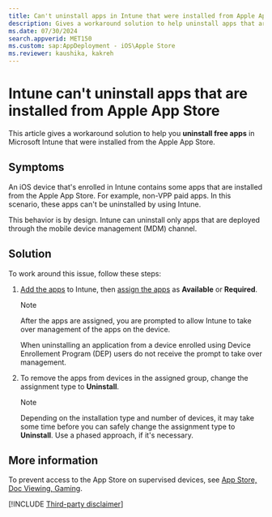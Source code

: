 ```yaml
---
title: Can't uninstall apps in Intune that were installed from Apple App Store
description: Gives a workaround solution to help uninstall apps that are installed from the Apple App Store can't be uninstalled in Intune.
ms.date: 07/30/2024
search.appverid: MET150
ms.custom: sap:AppDeployment - iOS\Apple Store
ms.reviewer: kaushika, kakreh
---
```

# Intune can't uninstall apps that are installed from Apple App Store

This article gives a workaround solution to help you **uninstall free apps** in Microsoft Intune that were installed from the Apple App Store.

## Symptoms

An iOS device that's enrolled in Intune contains some apps that are installed from the Apple App Store. For example, non-VPP paid apps. In this scenario, these apps can't be uninstalled by using Intune.

This behavior is by design. Intune can uninstall only apps that are deployed through the mobile device management (MDM) channel.

## Solution

To work around this issue, follow these steps:

1. [Add the apps](/mem/intune/apps/store-apps-ios) to Intune, then [assign the apps](/mem/intune/apps/apps-deploy) as **Available** or **Required**.

    > [!NOTE]
    > After the apps are assigned, you are prompted to allow Intune to take over management of the apps on the device.
    > 
    > When uninstalling an application from a device enrolled using Device Enrollement Program (DEP) users do not receive the prompt to take over management.

2. To remove the apps from devices in the assigned group, change the assignment type to **Uninstall**.

    > [!NOTE]
    > Depending on the installation type and number of devices, it may take some time before you can safely change the assignment type to **Uninstall**. Use a phased approach, if it's necessary.

## More information

To prevent access to the App Store on supervised devices, see [App Store, Doc Viewing, Gaming](/mem/intune/configuration/device-restrictions-ios#app-store-doc-viewing-gaming).

[!INCLUDE [Third-party disclaimer](../../../includes/third-party-disclaimer.md)]
